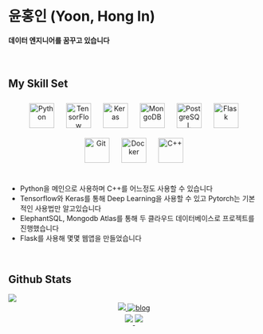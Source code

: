 # 윤홍인 (Yoon, Hong In)
  

#### 데이터 엔지니어를 꿈꾸고 있습니다
  

<br/>  


## My Skill Set  
<div align="center">  
<img style="margin: 10px" src="https://profilinator.rishav.dev/skills-assets/python-original.svg" alt="Python" height="50" />  
<img style="margin: 10px" src="https://profilinator.rishav.dev/skills-assets/tensorflow-icon.svg" alt="TensorFlow" height="50" />  
<img style="margin: 10px" src="https://profilinator.rishav.dev/skills-assets/keras.png" alt="Keras" height="50" />  
<img style="margin: 10px" src="https://profilinator.rishav.dev/skills-assets/mongodb-original-wordmark.svg" alt="MongoDB" height="50" />  
<img style="margin: 10px" src="https://profilinator.rishav.dev/skills-assets/postgresql-original-wordmark.svg" alt="PostgreSQL" height="50" />  
<img style="margin: 10px" src="https://profilinator.rishav.dev/skills-assets/flask.png" alt="Flask" height="50" />  
<img style="margin: 10px" src="https://profilinator.rishav.dev/skills-assets/git-scm-icon.svg" alt="Git" height="50" />  
<img style="margin: 10px" src="https://profilinator.rishav.dev/skills-assets/docker-original-wordmark.svg" alt="Docker" height="50" />  
<img style="margin: 10px" src="https://profilinator.rishav.dev/skills-assets/cplusplus-original.svg" alt="C++" height="50" />  
</div>  
</br>

- Python을 메인으로 사용하며 C++를 어느정도 사용할 수 있습니다
- Tensorflow와 Keras를 통해 Deep Learning을 사용할 수 있고 Pytorch는 기본적인 사용법만 알고있습니다
- ElephantSQL, Mongodb Atlas를 통해 두 클라우드 데이터베이스로 프로젝트를 진행했습니다  
- Flask를 사용해 몇몇 웹앱을 만들었습니다
  

<br/>  


## Github Stats  
<div align="left"><img src="https://github-readme-stats.vercel.app/api?username=gnlenfn&show_icons=true&count_private=true&hide_border=true&theme=radical" align="left" /></div>  

<br/>  

<div align="center">
<a href="https://github.com/gnlenfn" target="_blank">
<img src="https://img.shields.io/badge/Github-181717?style=flat-square&logo=GitHub&logoColor=white"/>
</a>  
<a href="https://velog.io/@gnlenfn" target="_blank">
<img src=http://img.shields.io/badge/-Tech%20blog-00D1B2?style=flat-square&logo=VectorLogoZone&link=https://velog.io/@gnlenfn alt=blog style="margin-bottom: 5px;" />
</a>  
</div>  
<div align="center">
<a href="https://www.linkedin.com/in/hong-in-yun-298b2b166/" target="_blank">
<img src=http://img.shields.io/badge/-LinkedIn-0A66C2?style=flat-square&logo=linkedin&link=https://www.linkedin.com/in/hong-in-yun-298b2b166/ style="margin-bottom: 5px;" />
</a>  
<a href="mailto:gnlenfn@gmail.com">
<img src=https://img.shields.io/badge/Gmail-d14836?style=flat-square&logo=Gmail&logoColor=white&link=mailto:gnlenfn@gmail.com style="margin-bottom: 5px;" />
</a>  
</div>  

<br />


